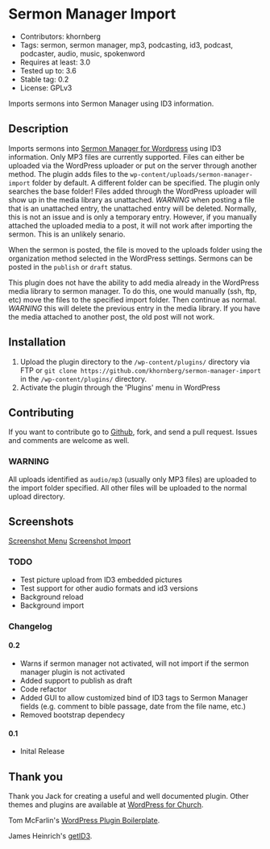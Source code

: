# Sermon Manager Import
- Contributors: khornberg
- Tags: sermon, sermon manager, mp3, podcasting, id3, podcast, podcaster, audio, music, spokenword
- Requires at least: 3.0
- Tested up to: 3.6
- Stable tag: 0.2
- License: GPLv3

Imports sermons into Sermon Manager using ID3 information.

## Description

Imports sermons into [Sermon Manager for Wordpress](https://bitbucket.org/wpforchurch/sermon-manager-for-wordpress) using ID3 information. Only MP3 files are currently supported. Files can either be uploaded via the WordPress uploader or put on the server through another method. The plugin adds files to the `wp-content/uploads/sermon-manager-import` folder by default. A different folder can be specified. The plugin only searches the base folder! Files added through the WordPress uploader will show up in the media library as unattached. *WARNING* when posting a file that is an unattached entry, the unattached entry will be deleted. Normally, this is not an issue and is only a temporary entry. However, if you manually attached the uploaded media to a post, it will not work after importing the sermon. This is an unlikely senario.

When the sermon is posted, the file is moved to the uploads folder using the organization method selected in the WordPress settings. Sermons can be posted in the `publish` or `draft` status.

This plugin does not have the ability to add media already in the WordPress media library to sermon manager. To do this, one would manually (ssh, ftp, etc) move the files to the specified import folder. Then continue as normal. *WARNING* this will delete the previous entry in the media library. If you have the media attached to another post, the old post will not work.

## Installation

1. Upload the plugin directory to the `/wp-content/plugins/` directory via FTP or `git clone https://github.com/khornberg/sermon-manager-import` in the `/wp-content/plugins/` directory.
2. Activate the plugin through the 'Plugins' menu in WordPress

## Contributing
If you want to contribute go to [Github](github.com), fork, and send a pull request. Issues and comments are welcome as well.

### **WARNING**
All uploads identified as `audio/mp3` (usually only MP3 files) are uploaded to the import folder specified. All other files will be uploaded to the normal upload directory.

## Screenshots

[Screenshot Menu](Screenshot1.png)
[Screenshot Import](Screenshot2.png)

### TODO
- Test picture upload from ID3 embedded pictures
- Test support for other audio formats and id3 versions
- Background reload
- Background import

### Changelog

#### 0.2
* Warns if sermon manager not activated, will not import if the sermon manager plugin is not activated 
* Added support to publish as draft  
* Code refactor  
* Added GUI to allow customized bind of ID3 tags to Sermon Manager fields (e.g. comment to bible passage, date from the file name, etc.)  
* Removed bootstrap dependecy  

#### 0.1
* Inital Release

## Thank you
Thank you Jack for creating a useful and well documented plugin. Other themes and plugins are available at [WordPress for Church](http://www.wpforchurch.com/).

Tom McFarlin's [WordPress Plugin Boilerplate](https://github.com/tommcfarlin/WordPress-Plugin-Boilerplate).

James Heinrich's [getID3](https://github.com/JamesHeinrich/getID3).
